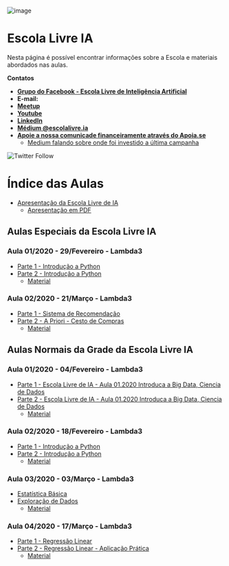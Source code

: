 ![image](https://scontent-gru2-1.xx.fbcdn.net/v/t1.0-9/83666577_111173723771204_1726103968502775808_n.jpg?_nc_cat=107&_nc_oc=AQm1SN5BQpAqtTrYia6EXrmquRe046_Pprj2fKkrRqMso7RNjlGj_byhL3lrrdnvBww&_nc_ht=scontent-gru2-1.xx&oh=99786ef7bebdab4368be0392693549a0&oe=5EBB416F)

# Escola Livre IA 

Nesta página é possível encontrar informações sobre a Escola e materiais abordados nas aulas.

**Contatos**

- [**Grupo do Facebook - Escola Livre de Inteligência Artificial**](https://www.facebook.com/Escola-Livre-de-Intelig%C3%AAncia-Artificial-111172507104659/)
- **E-mail:** 
- [**Meetup**](https://www.meetup.com/school-of-ai-brasil/)
- [**Youtube**](https://www.youtube.com/channel/UCLsS3dxDbu5uWcCJQxNdt9Q)
- [**LinkedIn**](https://www.linkedin.com/company/escolalivre-ia/)
- [**Médium @escolalivre.ia**](https://medium.com/@escolalivre.ia)
- [**Apoie a nossa comunicade financeiramente através do Apoia.se**](https://apoia.se/escolalivre-ia)
	- [Medium falando sobre onde foi investido a última campanha](https://medium.com/@schoolofai.sp/campanha-de-doa%C3%A7%C3%A3o-da-school-of-ai-brasil-hist%C3%B3rico-e-transpar%C3%AAncia-d8f61b57750f)

![Twitter Follow](https://img.shields.io/twitter/follow/escolalivre_ia?label=escolalivre_ia&style=social)

# Índice das Aulas

- [Apresentação da Escola Livre de IA](https://docs.google.com/presentation/d/1FYE8A1FMcJxOInJth9jFOLuCohqPTOZNEyJeWvOEfhQ/edit?usp=sharing)
	- [Apresentação em PDF](https://github.com/escolalivre-ia/aulas/blob/master/01_aula/Escola_Livre_IA_Apresentacao.pdf)

## Aulas Especiais da Escola Livre IA

### Aula 01/2020 - 29/Fevereiro - Lambda3

- [Parte 1 - Introdução a Python](https://www.youtube.com/watch?v=jqbleGUvZPw)
- [Parte 2 - Introdução a Python](https://www.youtube.com/watch?v=TQYyAavju-o)
	- [Material](https://github.com/escolalivre-ia/aulas/tree/master/01_aula_especial)

### Aula 02/2020 - 21/Março - Lambda3

- [Parte 1 - Sistema de Recomendação](https://www.youtube.com/watch?v=GRebiTZn3DU)
- [Parte 2 - A Priori - Cesto de Compras](https://www.youtube.com/watch?v=VGS9lBgTQxI)
	- [Material](https://github.com/escolalivre-ia/aulas/tree/master/02_aula_especial)

## Aulas Normais da Grade da Escola Livre IA

### Aula 01/2020 - 04/Fevereiro - Lambda3

- [Parte 1 - Escola Livre de IA - Aula 01.2020 Introduca a Big Data, Ciencia de Dados](https://www.youtube.com/watch?v=5Da7k5tNbQY)
- [Parte 2 - Escola Livre de IA - Aula 01.2020 Introduca a Big Data, Ciencia de Dados](https://www.youtube.com/watch?v=AXSCIxnH2DM)
	- [Material](https://github.com/escolalivre-ia/aulas/blob/master/01_aula/Escola%20Livre%20de%20IA%20-%20Aula%2001.2020%20Introduca%20a%20Big%20Data%2C%20Ciencia%20de%20Dados.pdf) 

### Aula 02/2020 - 18/Fevereiro - Lambda3

- [Parte 1 - Introdução a Python](https://www.youtube.com/watch?v=aPTF1snnnag)
- [Parte 2 - Introdução a Python](https://www.youtube.com/watch?v=Ugj73nvpVj4)
	- [Material](https://github.com/escolalivre-ia/aulas/tree/master/02_aula)


### Aula 03/2020 - 03/Março - Lambda3

- [Estatística Básica](https://www.youtube.com/watch?v=baLY8TlNfSg)
- [Exploração de Dados](https://www.youtube.com/watch?v=-7QCP4FXtas)
	- [Material](https://github.com/escolalivre-ia/aulas/tree/master/03_aula)

### Aula 04/2020 - 17/Março - Lambda3

- [Parte 1 - Regressão Linear](https://www.youtube.com/watch?v=-v8zvzQMXP0)
- [Parte 2 - Regressão Linear - Aplicação Prática](https://www.youtube.com/watch?v=8HJuw4UNRI8)
	 - [Material](https://github.com/escolalivre-ia/aulas/tree/master/04_aula)

